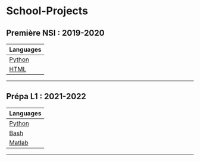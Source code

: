 # School-Projects


## Première NSI : 2019-2020

| Languages                        |
|----------------------------------|
| [Python](/Première%20NSI/Python)   |
| [HTML](/Première%20NSI/HTML)       |

---

## Prépa L1 : 2021-2022

| Languages                        |
|----------------------------------|
| [Python](/Prépa%20L1/Python)  |
| [Bash](/Prépa%20L1/Bash)      |
| [Matlab](/Prépa%20L1/Matlab)  |

---
